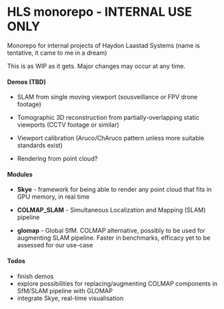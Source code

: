 # HLS monorepo - INTERNAL USE ONLY

Monorepo for internal projects of Haydon Laastad Systems (name is tentative, it came to me in a dream)

This is as WIP as it gets. Major changes may occur at any time.

#### Demos (TBD)

- SLAM from single moving viewport (sousveillance or FPV drone footage)

- Tomographic 3D reconstruction from partially-overlapping static viewports (CCTV footage or similar)

- Viewport calibration (Aruco/ChAruco pattern unless more suitable standards exist)

- Rendering from point cloud?

#### Modules

- **Skye** - framework for being able to render any point cloud that fits in GPU memory, in real time

- **COLMAP_SLAM** - Simultaneous Localization and Mapping (SLAM) pipeline

- **glomap** - Global SfM. COLMAP alternative, possibly to be used for augmenting SLAM pipeline. Faster in benchmarks, efficacy yet to be assessed for our use-case

#### Todos

- finish demos
- explore possibilities for replacing/augmenting COLMAP components in SfM/SLAM pipeline with GLOMAP
- integrate Skye, real-time visualisation


